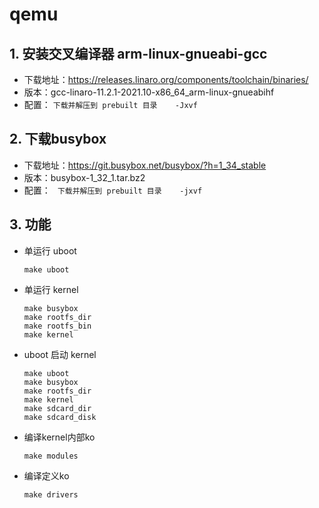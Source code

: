 # qemu
## 1. 安装交叉编译器 arm-linux-gnueabi-gcc
- 下载地址：https://releases.linaro.org/components/toolchain/binaries/
- 版本：gcc-linaro-11.2.1-2021.10-x86_64_arm-linux-gnueabihf
- 配置：
  ``` 下载并解压到 prebuilt 目录    -Jxvf ```


## 2. 下载busybox
- 下载地址：https://git.busybox.net/busybox/?h=1_34_stable
- 版本：busybox-1_32_1.tar.bz2
- 配置：
``` 下载并解压到 prebuilt 目录    -jxvf```
 
## 3. 功能
- 单运行 uboot
  ```
  make uboot
  ```
- 单运行 kernel
  ```
  make busybox
  make rootfs_dir
  make rootfs_bin
  make kernel
  ```
- uboot 启动 kernel
  ```
  make uboot
  make busybox
  make rootfs_dir
  make kernel
  make sdcard_dir
  make sdcard_disk
  ```
- 编译kernel内部ko
  ```
  make modules
  ```
- 编译定义ko
  ``` 
  make drivers 
  ```
